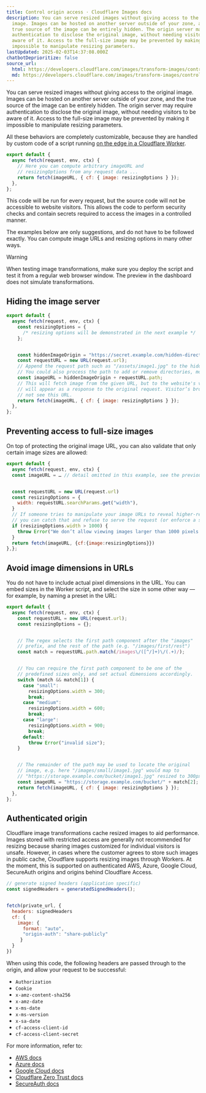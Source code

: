 ```yaml
---
title: Control origin access · Cloudflare Images docs
description: You can serve resized images without giving access to the original
  image. Images can be hosted on another server outside of your zone, and the
  true source of the image can be entirely hidden. The origin server may require
  authentication to disclose the original image, without needing visitors to be
  aware of it. Access to the full-size image may be prevented by making it
  impossible to manipulate resizing parameters.
lastUpdated: 2025-02-03T14:37:08.000Z
chatbotDeprioritize: false
source_url:
  html: https://developers.cloudflare.com/images/transform-images/control-origin-access/
  md: https://developers.cloudflare.com/images/transform-images/control-origin-access/index.md
---
```


You can serve resized images without giving access to the original image. Images can be hosted on another server outside of your zone, and the true source of the image can be entirely hidden. The origin server may require authentication to disclose the original image, without needing visitors to be aware of it. Access to the full-size image may be prevented by making it impossible to manipulate resizing parameters.

All these behaviors are completely customizable, because they are handled by custom code of a script running [on the edge in a Cloudflare Worker](https://developers.cloudflare.com/images/transform-images/transform-via-workers/).

```js
export default {
  async fetch(request, env, ctx) {
    // Here you can compute arbitrary imageURL and
    // resizingOptions from any request data ...
    return fetch(imageURL, { cf: { image: resizingOptions } });
  },
};
```

This code will be run for every request, but the source code will not be accessible to website visitors. This allows the code to perform security checks and contain secrets required to access the images in a controlled manner.

The examples below are only suggestions, and do not have to be followed exactly. You can compute image URLs and resizing options in many other ways.

Warning

When testing image transformations, make sure you deploy the script and test it from a regular web browser window. The preview in the dashboard does not simulate transformations.

## Hiding the image server

```js
export default {
  async fetch(request, env, ctx) {
    const resizingOptions = {
      /* resizing options will be demonstrated in the next example */
    };


    const hiddenImageOrigin = "https://secret.example.com/hidden-directory";
    const requestURL = new URL(request.url);
    // Append the request path such as "/assets/image1.jpg" to the hiddenImageOrigin.
    // You could also process the path to add or remove directories, modify filenames, etc.
    const imageURL = hiddenImageOrigin + requestURL.path;
    // This will fetch image from the given URL, but to the website's visitors this
    // will appear as a response to the original request. Visitor’s browser will
    // not see this URL.
    return fetch(imageURL, { cf: { image: resizingOptions } });
  },
};
```

## Preventing access to full-size images

On top of protecting the original image URL, you can also validate that only certain image sizes are allowed:

```js
export default {
  async fetch(request, env, ctx) {
  const imageURL = … // detail omitted in this example, see the previous example


  const requestURL = new URL(request.url)
  const resizingOptions = {
    width: requestURL.searchParams.get("width"),
  }
  // If someone tries to manipulate your image URLs to reveal higher-resolution images,
  // you can catch that and refuse to serve the request (or enforce a smaller size, etc.)
  if (resizingOptions.width > 1000) {
    throw Error("We don’t allow viewing images larger than 1000 pixels wide")
  }
  return fetch(imageURL, {cf:{image:resizingOptions}})
},};
```

## Avoid image dimensions in URLs

You do not have to include actual pixel dimensions in the URL. You can embed sizes in the Worker script, and select the size in some other way — for example, by naming a preset in the URL:

```js
export default {
  async fetch(request, env, ctx) {
    const requestURL = new URL(request.url);
    const resizingOptions = {};


    // The regex selects the first path component after the "images"
    // prefix, and the rest of the path (e.g. "/images/first/rest")
    const match = requestURL.path.match(/images\/([^/]+)\/(.+)/);


    // You can require the first path component to be one of the
    // predefined sizes only, and set actual dimensions accordingly.
    switch (match && match[1]) {
      case "small":
        resizingOptions.width = 300;
        break;
      case "medium":
        resizingOptions.width = 600;
        break;
      case "large":
        resizingOptions.width = 900;
        break;
      default:
        throw Error("invalid size");
    }


    // The remainder of the path may be used to locate the original
    // image, e.g. here "/images/small/image1.jpg" would map to
    // "https://storage.example.com/bucket/image1.jpg" resized to 300px.
    const imageURL = "https://storage.example.com/bucket/" + match[2];
    return fetch(imageURL, { cf: { image: resizingOptions } });
  },
};
```

## Authenticated origin

Cloudflare image transformations cache resized images to aid performance. Images stored with restricted access are generally not recommended for resizing because sharing images customized for individual visitors is unsafe. However, in cases where the customer agrees to store such images in public cache, Cloudflare supports resizing images through Workers. At the moment, this is supported on authenticated AWS, Azure, Google Cloud, SecureAuth origins and origins behind Cloudflare Access.

```js
// generate signed headers (application specific)
const signedHeaders = generatedSignedHeaders();


fetch(private_url, {
  headers: signedHeaders
  cf: {
    image: {
      format: "auto",
      "origin-auth": "share-publicly"
     }
  }
})
```

When using this code, the following headers are passed through to the origin, and allow your request to be successful:

* `Authorization`
* `Cookie`
* `x-amz-content-sha256`
* `x-amz-date`
* `x-ms-date`
* `x-ms-version`
* `x-sa-date`
* `cf-access-client-id`
* `cf-access-client-secret`

For more information, refer to:

* [AWS docs](https://docs.aws.amazon.com/AmazonS3/latest/API/sig-v4-authenticating-requests.html)
* [Azure docs](https://docs.microsoft.com/en-us/rest/api/storageservices/List-Containers2#request-headers)
* [Google Cloud docs](https://cloud.google.com/storage/docs/aws-simple-migration)
* [Cloudflare Zero Trust docs](https://developers.cloudflare.com/cloudflare-one/identity/service-tokens/)
* [SecureAuth docs](https://docs.secureauth.com/2104/en/authentication-api-guide.html)

